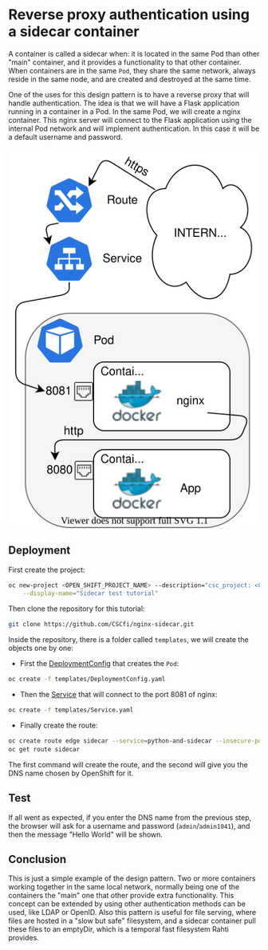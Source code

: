 # Reverse proxy authentication using a sidecar container

A container is called a sidecar when: it is located in the same Pod than other "main" container, and it provides a functionality to that other container. When containers are in the same `Pod`, they share the same network, always reside in the same node, and are created and destroyed at the same time.

One of the uses for this design pattern is to have a reverse proxy that will handle authentication. The idea is that we will have a Flask application running in a container in a Pod. In the same Pod, we will create a nginx container. This nginx server will connect to the Flask application using the internal Pod network and will implement authentication. In this case it will be a default username and password. 

![Sidecar](../../img/sidecar.drawio.svg)

## Deployment

First create the project:

```bash
oc new-project <OPEN_SHIFT_PROJECT_NAME> --description="csc_project: <CSC_PROJECT_NUMBER>" \
    --display-name="Sidecar test tutorial"
```

Then clone the repository for this tutorial:

```bash
git clone https://github.com/CSCfi/nginx-sidecar.git
```

Inside the repository, there is a folder called `templates`, we will create the objects one by one:

* First the [DeploymentConfig](https://github.com/CSCfi/nginx-sidecar/blob/master/templates/DeploymentConfig.yaml) that creates the `Pod`:

```bash
oc create -f templates/DeploymentConfig.yaml
```

* Then the [Service](https://github.com/CSCfi/nginx-sidecar/blob/master/templates/Service.yaml) that will connect to the port 8081 of nginx:

```bash
oc create -f templates/Service.yaml
```

* Finally create the route:

```bash
oc create route edge sidecar --service=python-and-sidecar --insecure-policy='Redirect'
oc get route sidecar
```

The first command will create the route, and the second will give you the DNS name chosen by OpenShift for it.

## Test

If all went as expected, if you enter the DNS name from the previous step, the browser will ask for a username and password (`admin`/`admin1041`), and then the message "Hello World" will be shown.

## Conclusion

This is just a simple example of the design pattern. Two or more containers working together in the same local network, normally being one of the containers the "main" one that other provide extra functionality. This concept can be extended by using other authentication methods can be used, like LDAP or OpenID. Also this pattern is useful for file serving, where files are hosted in a "slow but safe" filesystem, and a sidecar container pull these files to an emptyDir, which is a temporal fast filesystem Rahti provides.
